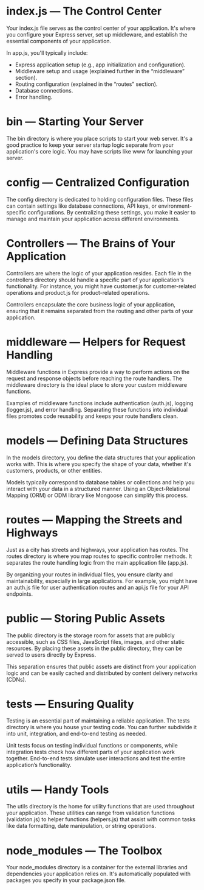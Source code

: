 # index.js — The Control Center
Your index.js file serves as the control center of your application. It's where you configure your Express server, set up middleware, and establish the essential components of your application.

In app.js, you'll typically include:

- Express application setup (e.g., app initialization and configuration).
- Middleware setup and usage (explained further in the “middleware” section).
- Routing configuration (explained in the “routes” section).
- Database connections.
- Error handling.

# bin — Starting Your Server
The bin directory is where you place scripts to start your web server. It's a good practice to keep your server startup logic separate from your application's core logic. You may have scripts like www for launching your server.

# config — Centralized Configuration
The config directory is dedicated to holding configuration files. These files can contain settings like database connections, API keys, or environment-specific configurations. By centralizing these settings, you make it easier to manage and maintain your application across different environments.

# Controllers — The Brains of Your Application
Controllers are where the logic of your application resides. Each file in the controllers directory should handle a specific part of your application's functionality. For instance, you might have customer.js for customer-related operations and product.js for product-related operations.

Controllers encapsulate the core business logic of your application, ensuring that it remains separated from the routing and other parts of your application.

# middleware — Helpers for Request Handling
Middleware functions in Express provide a way to perform actions on the request and response objects before reaching the route handlers. The middleware directory is the ideal place to store your custom middleware functions.

Examples of middleware functions include authentication (auth.js), logging (logger.js), and error handling. Separating these functions into individual files promotes code reusability and keeps your route handlers clean.

# models — Defining Data Structures
In the models directory, you define the data structures that your application works with. This is where you specify the shape of your data, whether it's customers, products, or other entities.

Models typically correspond to database tables or collections and help you interact with your data in a structured manner. Using an Object-Relational Mapping (ORM) or ODM library like Mongoose can simplify this process.

# routes — Mapping the Streets and Highways
Just as a city has streets and highways, your application has routes. The routes directory is where you map routes to specific controller methods. It separates the route handling logic from the main application file (app.js).

By organizing your routes in individual files, you ensure clarity and maintainability, especially in large applications. For example, you might have an auth.js file for user authentication routes and an api.js file for your API endpoints.

# public — Storing Public Assets
The public directory is the storage room for assets that are publicly accessible, such as CSS files, JavaScript files, images, and other static resources. By placing these assets in the public directory, they can be served to users directly by Express.

This separation ensures that public assets are distinct from your application logic and can be easily cached and distributed by content delivery networks (CDNs).

# tests — Ensuring Quality
Testing is an essential part of maintaining a reliable application. The tests directory is where you house your testing code. You can further subdivide it into unit, integration, and end-to-end testing as needed.

Unit tests focus on testing individual functions or components, while integration tests check how different parts of your application work together. End-to-end tests simulate user interactions and test the entire application’s functionality.

# utils — Handy Tools
The utils directory is the home for utility functions that are used throughout your application. These utilities can range from validation functions (validation.js) to helper functions (helpers.js) that assist with common tasks like data formatting, date manipulation, or string operations.

# node_modules — The Toolbox
Your node_modules directory is a container for the external libraries and dependencies your application relies on. It's automatically populated with packages you specify in your package.json file.